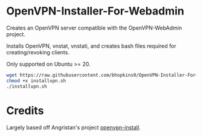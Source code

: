 # OpenVPN-Installer-For-Webadmin

Creates an OpenVPN server compatible with the OpenVPN-WebAdmin project.

Installs OpenVPN, vnstat, vnstati, and creates bash files required for creating/revoking clients.

Only supported on Ubuntu >= 20. 

```bash
wget https://raw.githubusercontent.com/bhopkins0/OpenVPN-Installer-For-Webadmin/main/installvpn.sh
chmod +x installvpn.sh
./installvpn.sh
```

# Credits

Largely based off Angristan's project [openvpn-install](https://github.com/angristan/openvpn-install).
